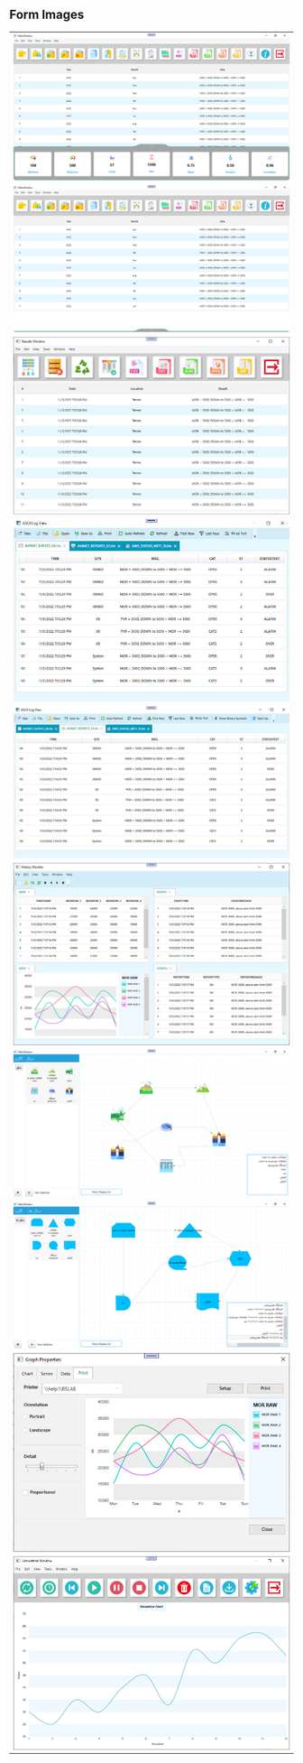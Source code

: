 ## Form Images

  <table style="padding: 0; border=0;">

  <tr>
    <td valign="top"><img src="window1.jpg" title="Design" style="margin: 0 auto;"></td>
  </tr>
  
  <tr>
    <td valign="top"><img src="window2.jpg" title="Design" style="margin: 0 auto;"></td>
  </tr>
  
  <tr>
    <td valign="top"><img src="results_window.jpg" title="Design" style="margin: 0 auto;"></td>
  </tr>
  
  <tr>
    <td valign="top"><img src="ASCII_Log_View.jpg" title="Design" style="margin: 0 auto;"></td>
  </tr>

  <tr>
    <td valign="top"><img src="ASCII_Log_View2.jpg" title="Design" style="margin: 0 auto;"></td>
  </tr>

  <tr>
    <td valign="top"><img src="history_monitor.jpg" title="Design" style="margin: 0 auto;"></td>
  </tr>
  
  <tr>
    <td valign="top"><img src="Diagram02.jpg" title="Design" style="margin: 0 auto;"></td>
  </tr>

  <tr>
    <td valign="top"><img src="Diagram03.jpg" title="Design" style="margin: 0 auto;"></td>
  </tr>

  <tr>
    <td valign="top"><img src="graph_properties_printt.jpg" title="Design" style="margin: 0 auto;"></td>
  </tr>

  <tr>
    <td valign="top"><img src="simulation_window.jpg" title="Design" style="margin: 0 auto;"></td>
  </tr>
 
 </table>
